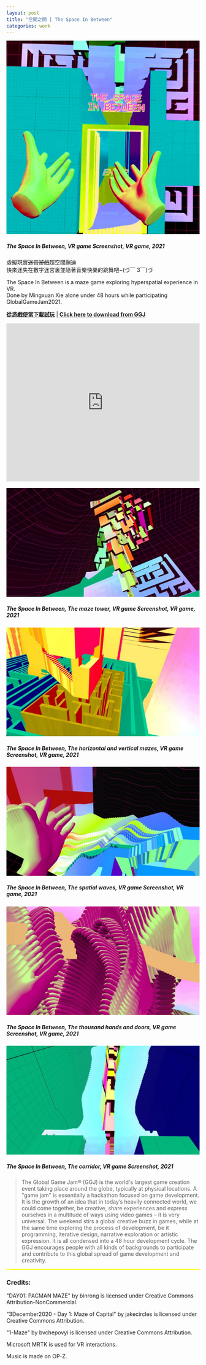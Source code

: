 ```yaml
---
layout: post
title: "空間之間 | The Space In Between"
categories: work
---
```

![圖片未顯示|Picture not shown](/assets/space-in-between/0.jpg "The Space In Between, VR game Screenshot, VR game, 2021")
##### _The Space In Between, VR game Screenshot, VR game, 2021_  
  
虛擬現實<s>迷宮游戲</s>超空間蹦迪  
快來迷失在數字迷宮裏並隨著音樂快樂的跳舞吧~(づ￣ 3￣)づ

The Space In Between is a maze game exploring hyperspatial experience in VR.  
Done by Mingxuan Xie alone under 48 hours while participating GlobalGameJam2021.

[**從游戲便當下載試玩**](https://www.youxibd.com/v2/gamejam/ggj2021/works/1073) | [**Click here to download from GGJ**](https://globalgamejam.org/2021/games/space-between-1)

<iframe width="100%" height="412" src="https://www.youtube.com/embed/ToJnmACDIbY?controls=0" frameborder="0" allow="accelerometer; autoplay; clipboard-write; encrypted-media; gyroscope; picture-in-picture" allowfullscreen></iframe>

![圖片未顯示](/assets/space-in-between/2.jpg "The Space In Between, The maze tower, VR game Screenshot, VR game, 2021")
##### _The Space In Between, The maze tower, VR game Screenshot, VR game, 2021_

![圖片未顯示](/assets/space-in-between/3.jpg "The Space In Between, The horizontal and vertical mazes, VR game Screenshot, VR game, 2021")
##### _The Space In Between, The horizontal and vertical mazes, VR game Screenshot, VR game, 2021_

![圖片未顯示](/assets/space-in-between/4.jpg "The Space In Between, The space waves, VR game Screenshot, VR game, 2021")
##### _The Space In Between, The spatial waves, VR game Screenshot, VR game, 2021_

![圖片未顯示](/assets/space-in-between/5.jpg "The Space In Between, The thousand hands and doors, VR game Screenshot, VR game, 2021")
##### _The Space In Between, The thousand hands and doors, VR game Screenshot, VR game, 2021_

![圖片未顯示](/assets/space-in-between/6.jpg "The Space In Between, The corridor, VR game Screenshot, 2021")
##### _The Space In Between, The corridor, VR game Screenshot, 2021_ 

>The Global Game Jam® (GGJ) is the world's largest game creation event taking place around the globe, typically at physical locations. A "game jam" is essentially a hackathon focused on game development. It is the growth of an idea that in today’s heavily connected world, we could come together, be creative, share experiences and express ourselves in a multitude of ways using video games – it is very universal. The weekend stirs a global creative buzz in games, while at the same time exploring the process of development, be it programming, iterative design, narrative exploration or artistic expression. It is all condensed into a 48 hour development cycle. The GGJ encourages people with all kinds of backgrounds to participate and contribute to this global spread of game development and creativity.

<hr style="height:2px;border-width:0;color:yellow;background-color:yellow">

### Credits: 

"DAY01: PACMAN MAZE" by binrong is licensed under Creative Commons Attribution-NonCommercial.  

"3December2020 - Day 1: Maze of Capital" by jakecircles is licensed under Creative Commons Attribution.  

"1-Maze" by bvchepovyi is licensed under Creative Commons Attribution.  

Microsoft MRTK is used for VR interactions.  

Music is made on OP-Z.
